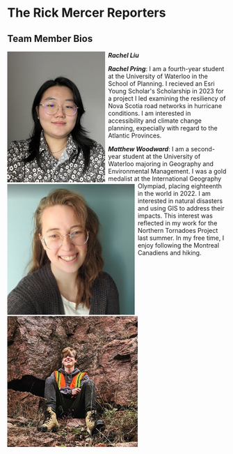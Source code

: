 # The Rick Mercer Reporters

## Team Member Bios

<img src="images/Rachel L.jpg" style="height:300px; margin:0 .5em .25em 0; float: left;" /> 

***Rachel Liu***

<img src="images/Rachel P.jpg" style="height:300px; margin:0 .5em .25em 0; float: left;" /> 

***Rachel Pring***: I am a fourth-year student at the University of Waterloo in the School of Planning. I recieved an Esri Young Scholar's Scholarship in 2023 for a project I led examining the resiliency of Nova Scotia road networks in hurricane conditions. I am interested in accessibility and climate change planning, expecially with regard to the Atlantic Provinces. 

<img src="images/Matthew.jpg" style="height:300px; margin:0 .5em .25em 0; float: left;" /> 

***Matthew Woodward***: I am a second-year student at the University of Waterloo majoring in Geography and Environmental Management. I was a gold medalist at the International Geography Olympiad, placing eighteenth in the world in 2022. I am interested in natural disasters and using GIS to address their impacts. This interest was reflected in my work for the Northern Tornadoes Project last summer. In my free time, I enjoy following the Montreal Canadiens and hiking.
